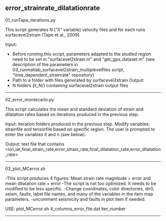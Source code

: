 error_strainrate_dilatationrate
----------------------------------------------------------------------------------------------------

01_runTape_iterations.py

This script generates N ("it" variable) velocity files and for each runs surfacevel2strain (Tape et al., 2009).

Input:

- Before running this script, parameters adapted to the studied region need to be set in "surfacevel2strain.m" and "get_gps_dataset.m" (see description of the parameters in 03_runmatlab_surfacevel2strain_multiplevelfiles script, "time_dependent_strainrate" repository)
- Path to a folder with files generated by surfacevel2strain Output:
- N folders (it_N/) containing surfacevel2strain output files

----------------------------------------------------------------------------------------------------

02_error_montecarlo.py

This script calculates the mean and standard deviation of strain and dilatation rates based on iterations produced in the previous step.

Input: iteration folders produced in the previous step. Modify variables: strainfile and tensorfile based on specific region. The user is prompted to enter the variables it and n (see below).

Output: text file that contains <lon,lat,final_strain_rate,error_strain_rate,final_dilatation_rate,error_dilatation_rate>

----------------------------------------------------------------------------------------------------

03_plot_MCerror.sh

-This script produces 4 figures: Mean strain rate magnitude + error and mean dilatation rate + error
-The script is not too optimized. It needs to be modified to be less specific.
-Change coordinates, color directories, dir0, seism, faults, label file names, and many of the variables 
in the item map parameters.
-uncomment seismicity and faults in plot item if needed.

USE: plot_MCerror.sh 4_columns_error_file.dat iter_number

----------------------------------------------------------------------------------------------------
